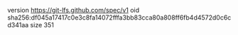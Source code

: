 version https://git-lfs.github.com/spec/v1
oid sha256:df045a17417c0e3c8fa14072fffa3bb83cca80a808ff6fb4d4572d0c6cd341aa
size 351

